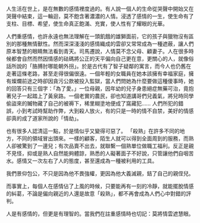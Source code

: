 人生活在世上，是在無數的感情裡度過的。有人說一個人的生命從哭聲中開始又在哭聲中結束，這一輪迴，莫不飽含著濃濃的人情。浸透了感情的一生，使生命有了支柱、目標、希望，使生命真正飽滿、充實，使人性有了耀眼的光華。

人們重感情，也許永遠也無法理解在一頭飢餓的雄獅面前，它的孩子與獵物沒有區別的那種無情獸性。然而深深淺淺的感情織成的雲卻又常常成為一種遮蔽，讓人們原本智慧的眼睛無法看到青天。司馬遷說，人情莫不念父母、顧妻子。人在很多時候都會自然而然因情感的砝碼將公正的天平偏向自己更在意，更關心的人，就像俗話所說的「胳膊肘哪能朝外拐」。於是古代有了智子疑鄰的寓言，而今人也仍舊在走著這條老路，甚至走得很偏很遠。一個年輕的女職員在她本該擁有幸福家庭，擁有燦爛前途之時卻因貪污公款被投入監獄，當人們問她為什麼要做這種傻事時，她的回答只有三個字：「為了愛。」一位母親，因年幼的兒子身患絕症無藥可治，竟抱著兒子一起踏上了黃泉路。一個老實的農民，卻也知道講哥們兒義氣，將兒時同學偷盜來的贓物藏了自己的被褥下，稀里糊塗地便成了窩藏犯…… 人們所犯的錯誤，小到考試時幫助作弊，大到殺人放火，有的只是一時的情不自禁，美好的情感卻真的成了道家所說的「情劫」。

也有很多人認清這一點，於是情似乎又變得可惡了。 「殺熟」在許多不同的地方，不同的領域冒出頭來。一樣的顧客，陌生人就可以得到全面周到的服務，而熟人卻被驚到了一邊兒；有次品賣不出去，就聯繫一個熟單位做職工福利。反正是親不見怪，抑或是熟人自然能夠體諒，熟悉的人礙著面子不好說，只管讓他們自咽苦水。感情又一次左右了人的態度，甚至還成為一種被利用的工具。

我們景仰包公，不只是因為他不畏強權，更因為他大義滅親，銡了自己的親侄兒。

而事實上，每個人在感情佔了上風的時候，只要能再有一刻的冷靜，就能擺脫情感的糾葛，不論是偏向親近的人還是故意「殺熟」，都不再會成為人們心中對錯的評判。

人是有感情的，但更是有理智的。當我們在註重感情時也切記：莫將情雲遮慧眼。
